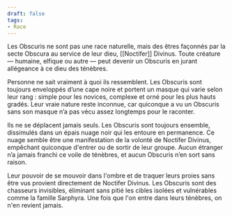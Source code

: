 ```yaml
---
draft: false
tags:
- Race
---
```


Les Obscuris ne sont pas une race naturelle, mais des êtres façonnés par la secte Obscura au service de leur dieu, [[Noctifer]] Divinus. Toute créature — humaine, elfique ou autre — peut devenir un Obscuris en jurant allégeance à ce dieu des ténèbres.

Personne ne sait vraiment à quoi ils ressemblent. Les Obscuris sont toujours enveloppés d’une cape noire et portent un masque qui varie selon leur rang : simple pour les novices, complexe et orné pour les plus hauts gradés. Leur vraie nature reste inconnue, car quiconque a vu un Obscuris sans son masque n’a pas vécu assez longtemps pour le raconter.

Ils ne se déplacent jamais seuls. Les Obscuris sont toujours ensemble, dissimulés dans un épais nuage noir qui les entoure en permanence. Ce nuage semble être une manifestation de la volonté de Noctifer Divinus, empêchant quiconque d'entrer ou de sortir de leur groupe. Aucun étranger n’a jamais franchi ce voile de ténèbres, et aucun Obscuris n’en sort sans raison.

Leur pouvoir de se mouvoir dans l'ombre et de traquer leurs proies sans être vus provient directement de Noctifer Divinus. Les Obscuris sont des chasseurs invisibles, éliminant sans pitié les cibles isolées et vulnérables comme la famille Sarphyra. Une fois que l'on entre dans leurs ténèbres, on n'en revient jamais.